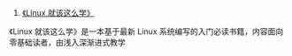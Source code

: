 1. [《Linux 就该这么学》](https://www.linuxprobe.com/basic-learning-00.html)

《Linux 就该这么学》是一本基于最新 Linux 系统编写的入门必读书籍，内容面向零基础读者，由浅入深渐进式教学
